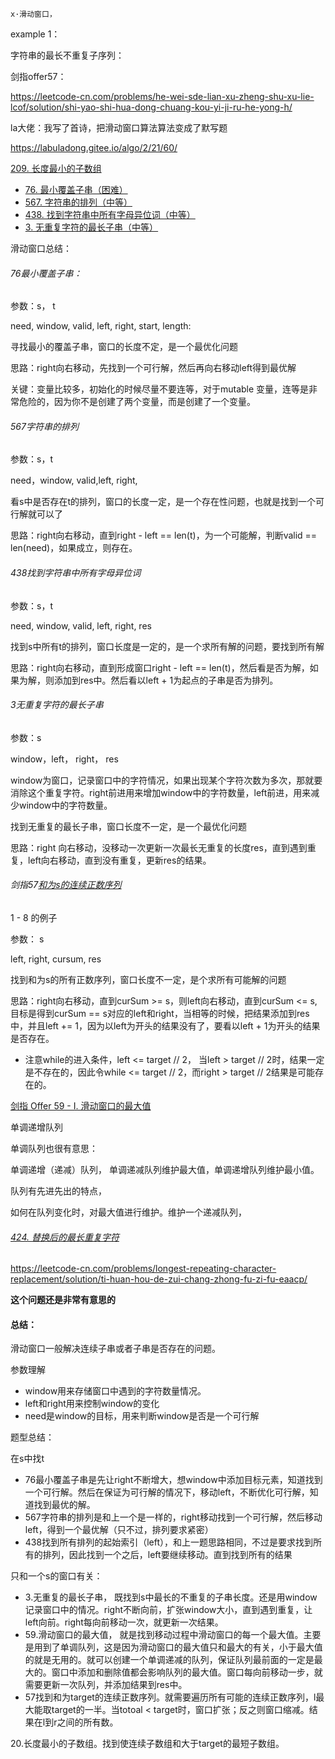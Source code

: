  	x·滑动窗口，

example 1：

字符串的最长不重复子序列：



剑指offer57：

https://leetcode-cn.com/problems/he-wei-sde-lian-xu-zheng-shu-xu-lie-lcof/solution/shi-yao-shi-hua-dong-chuang-kou-yi-ji-ru-he-yong-h/

la大佬：我写了首诗，把滑动窗口算法算法变成了默写题

https://labuladong.gitee.io/algo/2/21/60/

[209. 长度最小的子数组](https://leetcode-cn.com/problems/minimum-size-subarray-sum/)

- [76. 最小覆盖子串（困难）](https://leetcode-cn.com/problems/minimum-window-substring)
- [567. 字符串的排列（中等）](https://leetcode-cn.com/problems/permutation-in-string)
- [438. 找到字符串中所有字母异位词（中等）](https://leetcode-cn.com/problems/find-all-anagrams-in-a-string)
- [3. 无重复字符的最长子串（中等）](https://leetcode-cn.com/problems/longest-substring-without-repeating-characters)

滑动窗口总结：

###### 76最小覆盖子串：

参数：s， t

need, window, valid, left, right, start, length:

寻找最小的覆盖子串，窗口的长度不定，是一个最优化问题

思路：right向右移动，先找到一个可行解，然后再向右移动left得到最优解

关键：变量比较多，初始化的时候尽量不要连等，对于mutable 变量，连等是非常危险的，因为你不是创建了两个变量，而是创建了一个变量。

###### 567字符串的排列

参数：s，t

need，window, valid,left, right,

看s中是否存在t的排列，窗口的长度一定，是一个存在性问题，也就是找到一个可行解就可以了

思路：right向右移动，直到right - left == len(t)，为一个可能解，判断valid == len(need)，如果成立，则存在。

###### 438找到字符串中所有字母异位词

参数：s，t

need, window, valid, left, right, res

找到s中所有t的排列，窗口长度是一定的，是一个求所有解的问题，要找到所有解

思路：right向右移动，直到形成窗口right - left == len(t)，然后看是否为解，如果为解，则添加到res中。然后看以left + 1为起点的子串是否为排列。

###### 3无重复字符的最长子串

参数：s

window，left， right， res

window为窗口，记录窗口中的字符情况，如果出现某个字符次数为多次，那就要消除这个重复字符。right前进用来增加window中的字符数量，left前进，用来减少window中的字符数量。



找到无重复的最长子串，窗口长度不一定，是一个最优化问题

思路：right 向右移动，没移动一次更新一次最长无重复的长度res，直到遇到重复，left向右移动，直到没有重复，更新res的结果。



###### 剑指57[和为s的连续正数序列](https://leetcode-cn.com/problems/he-wei-sde-lian-xu-zheng-shu-xu-lie-lcof/)

1 - 8 的例子

参数： s

left, right, cursum, res

找到和为s的所有正数序列，窗口长度不一定，是个求所有可能解的问题

思路：right向右移动，直到curSum >= s，则left向右移动，直到curSum <= s,目标是得到curSum == s对应的left和right，当相等的时候，把结果添加到res中，并且left += 1，因为以left为开头的结果没有了，要看以left + 1为开头的结果是否存在。 

- 注意while的进入条件，left <= target // 2， 当left > target // 2时，结果一定是不存在的，因此令while <= target // 2，而right > target // 2结果是可能存在的。

[剑指 Offer 59 - I. 滑动窗口的最大值](https://leetcode-cn.com/problems/hua-dong-chuang-kou-de-zui-da-zhi-lcof/)

单调递增队列

单调队列也很有意思： 

单调递增（递减）队列， 单调递减队列维护最大值，单调递增队列维护最小值。

队列有先进先出的特点，

如何在队列变化时，对最大值进行维护。维护一个递减队列，



###### [424. 替换后的最长重复字符](https://leetcode-cn.com/problems/longest-repeating-character-replacement/)

https://leetcode-cn.com/problems/longest-repeating-character-replacement/solution/ti-huan-hou-de-zui-chang-zhong-fu-zi-fu-eaacp/

**这个问题还是非常有意思的**













#### 总结：

滑动窗口一般解决连续子串或者子串是否存在的问题。

参数理解

- window用来存储窗口中遇到的字符数量情况。
- left和right用来控制window的变化
- need是window的目标，用来判断window是否是一个可行解

题型总结：

在s中找t

- 76最小覆盖子串是先让right不断增大，想window中添加目标元素，知道找到一个可行解。然后在保证为可行解的情况下，移动left，不断优化可行解，知道找到最优的解。
- 567字符串的排列是和上一个是一样的，right移动找到一个可行解，然后移动left，得到一个最优解（只不过，排列要求紧密）
- 438找到所有排列的起始索引（left），和上一题思路相同，不过是要求找到所有的排列，因此找到一个之后，left要继续移动。直到找到所有的结果

只和一个s的窗口有关：

- 3.无重复的最长子串， 既找到s中最长的不重复的子串长度。还是用window记录窗口中的情况。right不断向前，扩张window大小，直到遇到重复，让left向前。right每向前移动一次，就更新一次结果。
- 59.滑动窗口的最大值， 就是找到移动过程中滑动窗口的每一个最大值。主要是用到了单调队列，这是因为滑动窗口的最大值只和最大的有关，小于最大值的就是无用的。就可以创建一个单调递减的队列，保证队列最前面的一定是最大的。窗口中添加和删除值都会影响队列的最大值。窗口每向前移动一步，就需要更新一次队列，并添加结果到res中。
- 57找到和为target的连续正数序列。就需要遍历所有可能的连续正数序列，l最大能取target的一半。当totoal < target时，窗口扩张；反之则窗口缩减。结果在l到r之间的所有数。

20.长度最小的子数组。找到使连续子数组和大于target的最短子数组。
